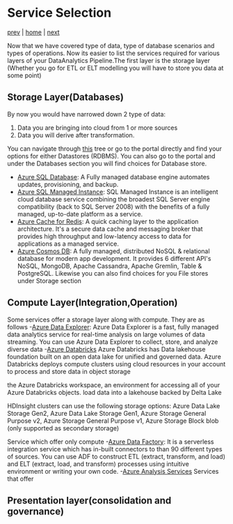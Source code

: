 # Service Selection

[prev](./dataoperations.md) | [home](./introduction.md)  | [next](./QnA.md)

Now that we have covered type of data, type of database scenarios and types of operations. Now its easier to list the services required for various layers of your DataAnalytics Pipeline.The first layer is the storage layer (Whether you go for ETL or ELT modelling you will have to store you data at some point)

## Storage Layer(Databases)

By now you would have narrowed down 2 type of data:

1. Data you are bringing into cloud from 1 or more sources
2. Data you will derive after transformation.

You can navigate through [this](https://learn.microsoft.com/azure/architecture/guide/technology-choices/data-store-decision-tree) tree  or go to the portal directly and find your options for either
Datastores (RDBMS). You can also go to the portal and under the Databases section you will find choices for Database store.

- [Azure SQL Database](https://azure.microsoft.com/products/azure-sql/database/): A Fully managed database engine automates updates, provisioning, and backup.
- [Azure SQL Managed Instance](https://azure.microsoft.com/products/azure-sql/managed-instance/): SQL Managed Instance is an intelligent cloud database service combining the broadest SQL Server engine compatibility (back to SQL Server 2008) with the benefits of a fully managed, up-to-date platform as a service. 
- [Azure Cache for Redis](https://azure.microsoft.com/products/cache/): A quick caching layer to the application architecture. It's a secure data cache and messaging broker that provides high throughput and low-latency access to data for applications as a managed service.
- [Azure Cosmos DB](https://learn.microsoft.com/azure/cosmos-db/): A fully managed, distributed NoSQL & relational database for modern app development. It provides 6 different API's NoSQL, MongoDB, Apache Cassandra, Apache Gremlin, Table & PostgreSQL.
Likewise you can also find choices for you File stores under Storage section


## Compute Layer(Integration,Operation)

Some services offer a storage layer along with compute. They are as follows
-[Azure Data Explorer](https://azure.microsoft.com/products/data-explorer/): Azure Data Explorer is a fast, fully managed data analytics service for real-time analysis on large volumes of data streaming. You can use Azure Data Explorer to collect, store, and analyze diverse data
-[Azure Databricks](https://azure.microsoft.com/products/databricks/)
Azure Databricks has Data lakehouse foundation built on an open data lake for unified and governed data.
Azure Databricks deploys compute clusters using cloud resources in your account to process and store data in object storage 

the Azure Databricks workspace, an environment for accessing all of your Azure Databricks objects.
load data into a lakehouse backed by Delta Lake

HDInsight clusters can use the following storage options:
Azure Data Lake Storage Gen2, Azure Data Lake Storage Gen1, Azure Storage General Purpose v2, Azure Storage General Purpose v1, Azure Storage Block blob (only supported as secondary storage)

Service which offer only compute
-[Azure Data Factory](https://azure.microsoft.com/products/data-factory/): It is a serverless integration service which has in-built connectors to than 90 different types of sources. You can use ADF to construct ETL (extract, transform, and load) and ELT (extract, load, and transform) processes using intuitive environment or writing your own code.
-[Azure Analysis Services](https://azure.microsoft.com/products/analysis-services/)
Services that offer

## Presentation layer(consolidation and governance)